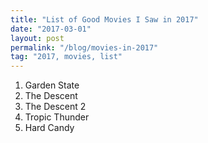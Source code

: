```yaml
---
title: "List of Good Movies I Saw in 2017"
date: "2017-03-01"
layout: post
permalink: "/blog/movies-in-2017"
tag: "2017, movies, list"
---
```


1. Garden State
2. The Descent
3. The Descent 2
4. Tropic Thunder
5. Hard Candy